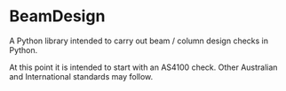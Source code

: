 # BeamDesign
A Python library intended to carry out beam / column design checks in Python.

At this point it is intended to start with an AS4100 check. Other Australian and International standards may follow.
